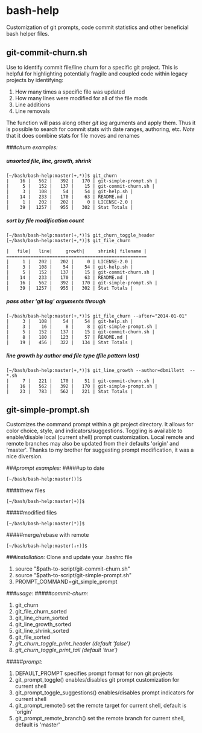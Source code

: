 bash-help
=========

Customization of git prompts, code commit statistics and other beneficial bash helper files.

## git-commit-churn.sh
Use to identify commit file/line churn for a specific git project. This is helpful for 
highlighting potentially fragile and coupled code within legacy projects by identifying:

1. How many times a specific file was updated
2. How many lines were modified for all of the file mods
3. Line additions
4. Line removals

The function will pass along other *git log* arguments and apply them. Thus it is possible
to search for commit stats with date ranges, authoring, etc. *Note* that it does combine 
stats for file moves and renames

###*churn examples:*
##### unsorted file, line, growth, shrink
```
[~/bash/bash-help:master(+,*)]$ git_churn
|    16 |   562 |   392 |   170 | git-simple-prompt.sh |
|     5 |   152 |   137 |    15 | git-commit-churn.sh |
|     3 |   108 |    54 |    54 | git-help.sh |
|    14 |   233 |   170 |    63 | README.md |
|     1 |   202 |   202 |     0 | LICENSE-2.0 |
|    39 |  1257 |   955 |   302 | Stat Totals |
```
##### sort by file modification count 
```
[~/bash/bash-help:master(+,*)]$ git_churn_toggle_header 
[~/bash/bash-help:master(+,*)]$ git_file_churn

|   file|   line|     growth|     shrink| filename |
====================================================
|     1 |   202 |   202 |     0 | LICENSE-2.0 |
|     3 |   108 |    54 |    54 | git-help.sh |
|     5 |   152 |   137 |    15 | git-commit-churn.sh |
|    14 |   233 |   170 |    63 | README.md |
|    16 |   562 |   392 |   170 | git-simple-prompt.sh |
|    39 |  1257 |   955 |   302 | Stat Totals |
```
##### pass other 'git log' arguments through
```
[~/bash/bash-help:master(+,*)]$ git_file_churn --after="2014-01-01"
|     3 |   108 |    54 |    54 | git-help.sh |
|     3 |    16 |     8 |     8 | git-simple-prompt.sh |
|     5 |   152 |   137 |    15 | git-commit-churn.sh |
|     8 |   180 |   123 |    57 | README.md |
|    19 |   456 |   322 |   134 | Stat Totals |
```
##### line growth by author and file type (file pattern last)
```
[~/bash/bash-help:master(+,*)]$ git_line_growth --author=dbmillett  -- *.sh
|     7 |   221 |   170 |    51 | git-commit-churn.sh |
|    16 |   562 |   392 |   170 | git-simple-prompt.sh |
|    23 |   783 |   562 |   221 | Stat Totals |
```

## git-simple-prompt.sh
Customizes the command prompt within a git project directory. It
allows for color choice, style, and indicators/suggestions. Toggling
is available to enable/disable local (current shell) prompt customization. 
Local remote and remote branches may also be updated from their defaults 'origin' and 'master'.
Thanks to my brother for suggesting prompt modification, it was a nice diversion.

###*prompt examples:*
#####up to date 
```
[~/bash/bash-help:master()]$
```
#####new files 
```
[~/bash/bash-help:master(+)]$
```
#####modified files 
```
[~/bash/bash-help:master(*)]$
```
#####merge/rebase with remote 
```
[~/bash/bash-help:master(↓↑)]$
```
###*installation:*
Clone and update your .bashrc file

1. source "$path-to-script/git-commit-churn.sh"
2. source "$path-to-script/git-simple-prompt.sh"
3. PROMPT_COMMAND=git_simple_prompt

###*usage:*
#####*commit-churn:*
1. git_churn
2. git_file_churn_sorted
3. git_line_churn_sorted
4. git_line_growth_sorted
5. git_line_shrink_sorted
6. git_file_sorted
7. *git_churn_toggle_print_header (default 'false')*
8. *git_churn_toggle_print_tail (default 'true')*

#####*prompt:*
1. DEFAULT_PROMPT specifies prompt format for non git projects
2. git_prompt_toggle() enables/disables git prompt customization for current shell
3. git_prompt_toggle_suggestions() enables/disables prompt indicators for current shell
4. git_prompt_remote() set the remote target for current shell, default is 'origin'
5. git_prompt_remote_branch() set the remote branch for current shell, default is 'master'
